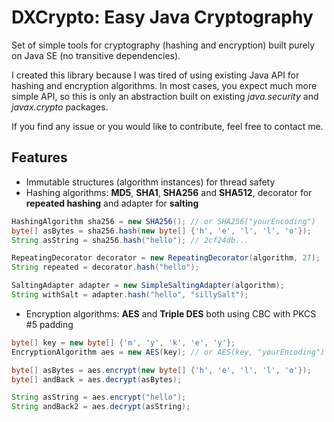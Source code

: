 DXCrypto: Easy Java Cryptography
================================
Set of simple tools for cryptography (hashing and encryption) built purely on Java SE (no transitive dependencies).

I created this library because I was tired of using existing Java API for hashing and encryption algorithms.
In most cases, you expect much more simple API, so this is only an abstraction built on existing
*java.security* and *javax.crypto* packages.

If you find any issue or you would like to contribute, feel free to contact me.

Features
--------

- Immutable structures (algorithm instances) for thread safety
- Hashing algorithms: **MD5**, **SHA1**, **SHA256** and **SHA512**, decorator for **repeated hashing** and adapter for **salting**

```java
HashingAlgorithm sha256 = new SHA256(); // or SHA256("yourEncoding")
byte[] asBytes = sha256.hash(new byte[] {'h', 'e', 'l', 'l', 'o'});
String asString = sha256.hash("hello"); // 2cf24db...

RepeatingDecorator decorator = new RepeatingDecorator(algorithm, 27);
String repeated = decorator.hash("hello");

SaltingAdapter adapter = new SimpleSaltingAdapter(algorithm);
String withSalt = adapter.hash("hello", "sillySalt");
```

- Encryption algorithms: **AES** and **Triple DES** both using CBC with PKCS #5 padding

```java
byte[] key = new byte[] {'m', 'y', 'k', 'e', 'y'};
EncryptionAlgorithm aes = new AES(key); // or AES(key, "yourEncoding")

byte[] asBytes = aes.encrypt(new byte[] {'h', 'e', 'l', 'l', 'o'});
byte[] andBack = aes.decrypt(asBytes);

String asString = aes.encrypt("hello");
String andBack2 = aes.decrypt(asString);
```
